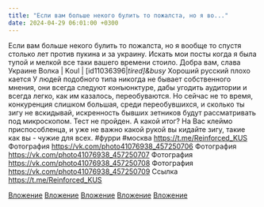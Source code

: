 ```yaml
---
title: "Если вам больше некого булить то пожалста, но я во..."
date: 2024-04-29 06:01:00 +0300
---
```


Если вам больше некого булить то пожалста, но я вообще то спустя столько лет против пукина и за украину. Искать мои посты когда я была тупой и мелкой все таки вашего времени стоило. Добра вам, слава Украине
Волка | Koul | [id11036396|*tired]&busy*
Хороший русский плохо кается
У людей подобного типа никогда не бывает собственного мнения, они всегда следуют конъюнктуре, дабы угодить аудитории и всегда легко, как им казалось, переобуваются.
Но сейчас не то время, конкуренция слишком большая, среди переобувшихся, и сколько ты зигу не вскидывай, искренность бывших зетников будут рассматривать под микроскопом.
Тест не пройден.
А какой итог? На Вас клеймо приспособленца, и уже не важно какой рукой вы кидайте зигу, такие как вы - чужие для всех.
#фурри #москва
https://t.me/Reinforced_KUS
Фотография
https://vk.com/photo41076938_457250706
Фотография
https://vk.com/photo41076938_457250707
Фотография
https://vk.com/photo41076938_457250708
Фотография
https://vk.com/photo41076938_457250709
Ссылка
https://t.me/Reinforced_KUS

[Вложение](https://vk.com/photo41076938_457250706)
[Вложение](https://vk.com/photo41076938_457250707)
[Вложение](https://vk.com/photo41076938_457250708)
[Вложение](https://vk.com/photo41076938_457250709)
[Вложение](https://t.me/Reinforced_KUS)
